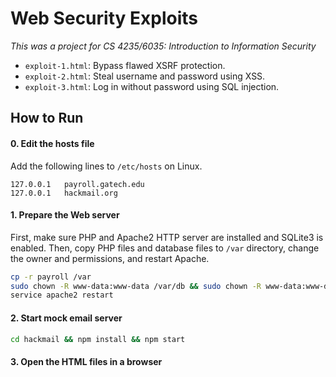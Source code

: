 # Web Security Exploits
*This was a project for CS 4235/6035: Introduction to Information Security*
- `exploit-1.html`: Bypass flawed XSRF protection.
- `exploit-2.html`: Steal username and password using XSS.
- `exploit-3.html`: Log in without password using SQL injection.

## How to Run
#### 0. Edit the hosts file
Add the following lines to `/etc/hosts` on Linux.
```
127.0.0.1	payroll.gatech.edu
127.0.0.1	hackmail.org
```
#### 1. Prepare the Web server
First, make sure PHP and Apache2 HTTP server are installed and SQLite3 is enabled. Then, copy PHP files and database files to `/var` directory, change the owner and permissions, and restart Apache.
```bash
cp -r payroll /var
sudo chown -R www-data:www-data /var/db && sudo chown -R www-data:www-data /var/www && sudo chmod -R 755 /var/db && sudo chmod -R 755 /var/www
service apache2 restart
```
#### 2. Start mock email server
```bash
cd hackmail && npm install && npm start
```
#### 3. Open the HTML files in a browser
